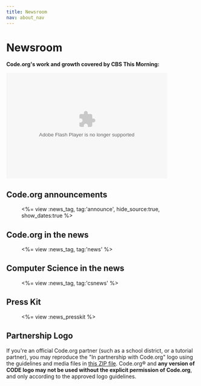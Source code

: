 ```yaml
---
title: Newsroom
nav: about_nav
---
```

# Newsroom

**Code.org's work and growth covered by CBS This Morning:**

<embed src="http://www.cbsnews.com/common/video/cbsnews_player.swf" scale="noscale" salign="lt" type="application/x-shockwave-flash" background="#000000" width="425" height="279" allowFullScreen="true" allowScriptAccess="always" FlashVars="pType=embed&si=254&pid=cGUsG_QQ1U_t&url=http://www.cbsnews.com/videos/cracking-the-code-push-to-teach-computer-science-in-classrooms" />

## Code.org announcements

<div style='margin-left:40px'>
<%= view :news_tag, tag:'announce', hide_source:true, show_dates:true %>
</div>

## Code.org in the news

<div style='margin-left:40px'>
<%= view :news_tag, tag:'news' %>
</div>

## Computer Science in the news

<div style='margin-left:40px'>
<%= view :news_tag, tag:'csnews' %>
</div>

## Press Kit

<div style='margin-left:40px'>
<%= view :news_presskit %>
</div>

## Partnership Logo

If you're an official Code.org partner (such as a school district, or a tutorial partner), you may reproduce the "In partnership with Code.org" logo using the guidelines and media files in [this ZIP file](/files/partner-logo.zip). Code.org&reg; and **any version of CODE logo may not be used without the explicit permission of Code.org**, and only according to the approved logo guidelines.

<br/>
